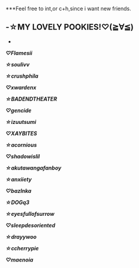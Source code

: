 ***Feel free to int,or c+h,since i want new friends.

-☆MY LOVELY POOKIES!♡(≧∀≦)
-
-
***♡Flamesii***

***☆soulivv***

***☆crushphila***

***♡xwardenx***

***☆BADENDTHEATER***

***♡gencide***

***☆izuutsumi***

***♡XAYBITES***

***☆acornious***

***♡shadowislil***

***☆akutawangafanboy***

***☆anxiiety***

***♡bazlnka***

***☆DOGq3***

***☆eyesfullofsurrow***

***♡sleepdesoriented***

***☆drayywoo***

***☆ccherrypie***

***♡maenoia***

